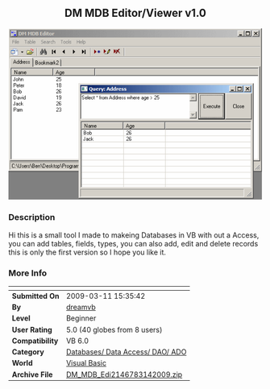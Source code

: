 ﻿<div align="center">

## DM MDB Editor/Viewer v1\.0

<img src="PIC2009314105445885.gif">
</div>

### Description

Hi this is a small tool I made to makeing Databases in VB with out a Access, you can add tables, fields, types, you can also add, edit and delete records this is only the first version so I hope you like it.
 
### More Info
 


<span>             |<span>
---                |---
**Submitted On**   |2009-03-11 15:35:42
**By**             |[dreamvb](https://github.com/Planet-Source-Code/PSCIndex/blob/master/ByAuthor/dreamvb.md)
**Level**          |Beginner
**User Rating**    |5.0 (40 globes from 8 users)
**Compatibility**  |VB 6\.0
**Category**       |[Databases/ Data Access/ DAO/ ADO](https://github.com/Planet-Source-Code/PSCIndex/blob/master/ByCategory/databases-data-access-dao-ado__1-6.md)
**World**          |[Visual Basic](https://github.com/Planet-Source-Code/PSCIndex/blob/master/ByWorld/visual-basic.md)
**Archive File**   |[DM\_MDB\_Edi2146783142009\.zip](https://github.com/Planet-Source-Code/dreamvb-dm-mdb-editor-viewer-v1-0__1-71867/archive/master.zip)








